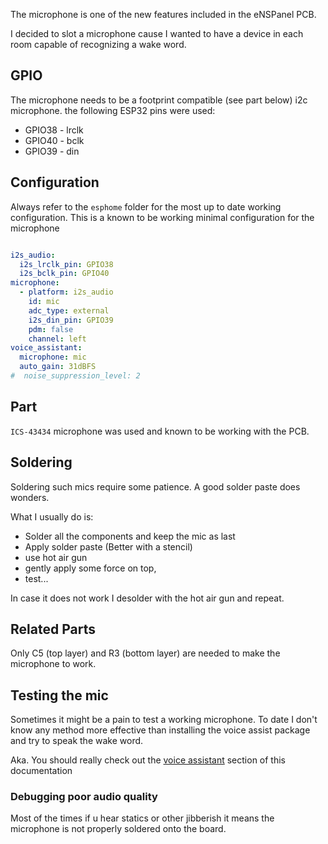 The microphone is one of the new features included in the eNSPanel PCB. 

I decided to slot a microphone cause I wanted to have a device in each room capable of recognizing a wake word.

## GPIO

The microphone needs to be a footprint compatible (see part below) i2c microphone. the following ESP32 pins were used:

- GPIO38 - lrclk
- GPIO40 - bclk
- GPIO39 - din

## Configuration

Always refer to the `esphome` folder for the most up to date working configuration. This is a known to be working minimal configuration for the microphone

```yaml

i2s_audio:
  i2s_lrclk_pin: GPIO38
  i2s_bclk_pin: GPIO40
microphone:
  - platform: i2s_audio
    id: mic
    adc_type: external
    i2s_din_pin: GPIO39
    pdm: false
    channel: left
voice_assistant:
  microphone: mic
  auto_gain: 31dBFS
#  noise_suppression_level: 2
```

## Part

`ICS-43434` microphone was used and known to be working with the PCB.

## Soldering

Soldering such mics require some patience. A good solder paste does wonders.

What I usually do is:

- Solder all the components and keep the mic as last 
- Apply solder paste (Better with a stencil)
- use hot air gun
- gently apply some force on top,
- test...

In case it does not work I desolder with the hot air gun and repeat.

## Related Parts

Only C5 (top layer) and R3 (bottom layer) are needed to make the microphone to work. 

## Testing the mic

Sometimes it might be a pain to test a working microphone. To date I don't know any method more effective than installing the voice assist package and try to speak the wake word.

Aka. You should really check out the [voice assistant](../microwakeword.md) section of this documentation

### Debugging poor audio quality

Most of the times if u hear statics or other jibberish it means the microphone is not properly soldered onto the board.
